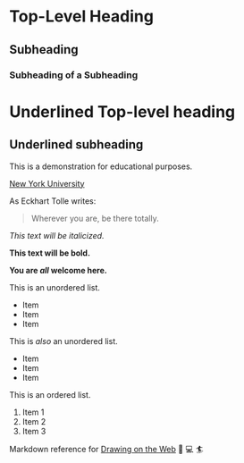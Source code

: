 # Top-Level Heading
## Subheading
### Subheading of a Subheading

Underlined Top-level heading
============================

Underlined subheading
---------------------

This is a demonstration for educational purposes.

[New York University](https://www.nyu.edu/)

As Eckhart Tolle writes:

> Wherever you are, be there totally.

*This text will be italicized.*

**This text will be bold.**

**You are _all_ welcome here.**

This is an unordered list.

* Item
* Item
* Item

This is *also* an unordered list.

- Item
- Item
- Item

This is an ordered list.

1. Item 1
2. Item 2
3. Item 3

Markdown reference for [Drawing on the Web](https://cs.nyu.edu/courses/spring18/CSCI-UA.0380-002/) :art: :computer: :surfer: